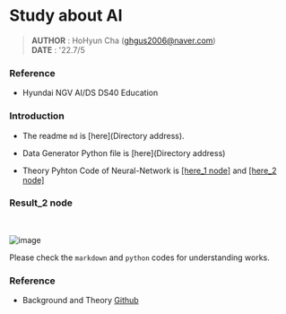 # Study about AI

> **AUTHOR** : HoHyun Cha (ghgus2006@naver.com)  
> **DATE** : '22.7/5

### Reference

- Hyundai NGV AI/DS DS40 Education

### Introduction

- The readme `md` is [here](Directory address).

- Data Generator Python file is [here](Directory address)

- Theory Pyhton Code of Neural-Network is [[here_1 node]](./SingleLayer_1node.py) and [[here_2 node]](twolayer_2node.py)

### Result_2 node

<br>

![image](./twolayer_2node_result_learnrate_0.02.png)

Please check the `markdown` and `python` codes for understanding works.

### Reference

- Background and Theory [Github](https://github.com/SungwookLE/ReND_Car_TensorLab_with_NeuralNet)

